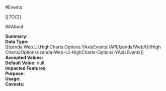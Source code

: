 #Events

[[_TOC_]]

##About

**Summary:**   
**Data Type:** [[Izenda.Web.UI.HighCharts.Options.YAxisEvents|/API/Izenda/Web/UI/HighCharts/Options/Izenda-Web-UI-HighCharts-Options-YAxisEvents]]  
**Accepted Values:**   
**Default Value:** null  
**Impacted Features:**   
**Purpose:**   
**Usage:**   
**Caveats:**   

